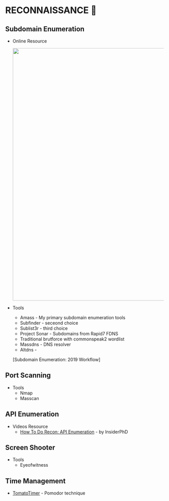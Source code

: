# RECONNAISSANCE :crystal_ball:

## Subdomain Enumeration
- Online Resource</br>
[<p align="center"><img src="https://user-images.githubusercontent.com/52058660/90480317-43dbb580-e15a-11ea-863d-f783f7f4236f.png" width="800"></p>](https://0xpatrik.com/subdomain-enumeration-2019/)

- Tools
  - Amass - My primary subdomain enumeration tools
  - Subfinder - seceond choice
  - Sublist3r - third choice
  - Project Sonar - Subdomains from Rapid7 FDNS
  - Traditional brutforce with commonspeak2 wordlist
  - Massdns - DNS resolver
  - Altdns - 

  [Subdomain Enumeration: 2019 Workflow]

## Port Scanning
- Tools
  - Nmap
  - Masscan
  
## API Enumeration
- Videos Resource
  - [How To Do Recon: API Enumeration](https://www.youtube.com/watch?v=fvcKwUS4PTE&t=267s) - by InsiderPhD
  
## Screen Shooter
- Tools
  - Eyeofwitness

## Time Management
- [TomatoTimer](https://tomato-timer.com/) - Pomodor technique


